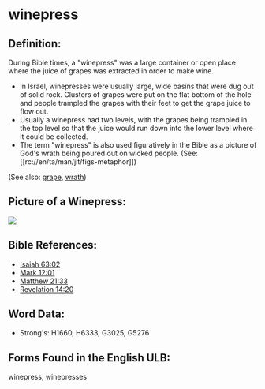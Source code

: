 # winepress

## Definition:

During Bible times, a "winepress" was a large container or open place where the juice of grapes was extracted in order to make wine.

* In Israel, winepresses were usually large, wide basins that were dug out of solid rock. Clusters of grapes were put on the flat bottom of the hole and people trampled the grapes with their feet to get the grape juice to flow out.
* Usually a winepress had two levels, with the grapes being trampled in the top level so that the juice would run down into the lower level where it could be collected.
* The term "winepress" is also used figuratively in the Bible as a picture of God's wrath being poured out on wicked people. (See: [[rc://en/ta/man/jit/figs-metaphor]])

(See also: [grape](../other/grape.md), [wrath](../kt/wrath.md))

## Picture of a Winepress:

<a href="https://content.bibletranslationtools.org/WycliffeAssociates/en_tw/raw/branch/master/PNGs/w/Winepress.png"><img src="https://content.bibletranslationtools.org/WycliffeAssociates/en_tw/raw/branch/master/PNGs/w/Winepress.png" ></a>

## Bible References:

* [Isaiah 63:02](rc://en/tn/help/isa/63/02)
* [Mark 12:01](rc://en/tn/help/mrk/12/01)
* [Matthew 21:33](rc://en/tn/help/mat/21/33)
* [Revelation 14:20](rc://en/tn/help/rev/14/20)

## Word Data:

* Strong's: H1660, H6333, G3025, G5276

## Forms Found in the English ULB:

winepress, winepresses


